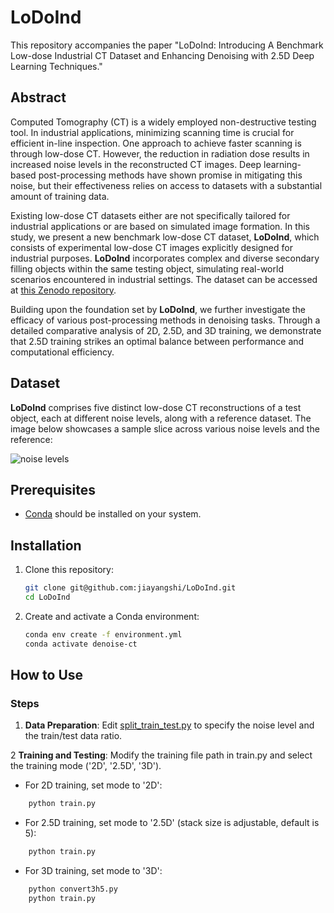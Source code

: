 # LoDoInd

This repository accompanies the paper "LoDoInd: Introducing A Benchmark Low-dose Industrial CT Dataset and Enhancing Denoising with 2.5D Deep Learning Techniques."

## Abstract
Computed Tomography (CT) is a widely employed non-destructive testing tool. In industrial applications, minimizing scanning time is crucial for efficient in-line inspection. One approach to achieve faster scanning is through low-dose CT. However, the reduction in radiation dose results in increased noise levels in the reconstructed CT images. Deep learning-based post-processing methods have shown promise in mitigating this noise, but their effectiveness relies on access to datasets with a substantial amount of training data. 

Existing low-dose CT datasets either are not specifically tailored for industrial applications or are based on simulated image formation. In this study, we present a new benchmark low-dose CT dataset, **LoDoInd**, which consists of experimental low-dose CT images explicitly designed for industrial purposes. **LoDoInd** incorporates complex and diverse secondary filling objects within the same testing object, simulating real-world scenarios encountered in industrial settings. The dataset can be accessed at [this Zenodo repository](https://zenodo.org/records/10356955).

Building upon the foundation set by **LoDoInd**, we further investigate the efficacy of various post-processing methods in denoising tasks. Through a detailed comparative analysis of 2D, 2.5D, and 3D training, we demonstrate that 2.5D training strikes an optimal balance between performance and computational efficiency.

## Dataset
**LoDoInd** comprises five distinct low-dose CT reconstructions of a test object, each at different noise levels, along with a reference dataset. The image below showcases a sample slice across various noise levels and the reference:


![noise levels](imgs/noiselevels.png)

## Prerequisites

- [Conda](https://docs.conda.io/en/latest/) should be installed on your system.

## Installation

1. Clone this repository:
   ```bash
   git clone git@github.com:jiayangshi/LoDoInd.git
   cd LoDoInd
   ```

2. Create and activate a Conda environment:
    ```bash
    conda env create -f environment.yml
    conda activate denoise-ct
    ```

## How to Use

### Steps
1. **Data Preparation**: Edit [split_train_test.py](split_train_test.py) to specify the noise level and the train/test data ratio. 

2 **Training and Testing**: Modify the training file path in train.py and select the training mode ('2D', '2.5D', '3D').

- For 2D training, set mode to '2D':
```python
    python train.py
```

- For 2.5D training, set mode to '2.5D' (stack size is adjustable, default is 5):
```python
    python train.py
```

- For 3D training, set mode to '3D':
```python
    python convert3h5.py
    python train.py
```